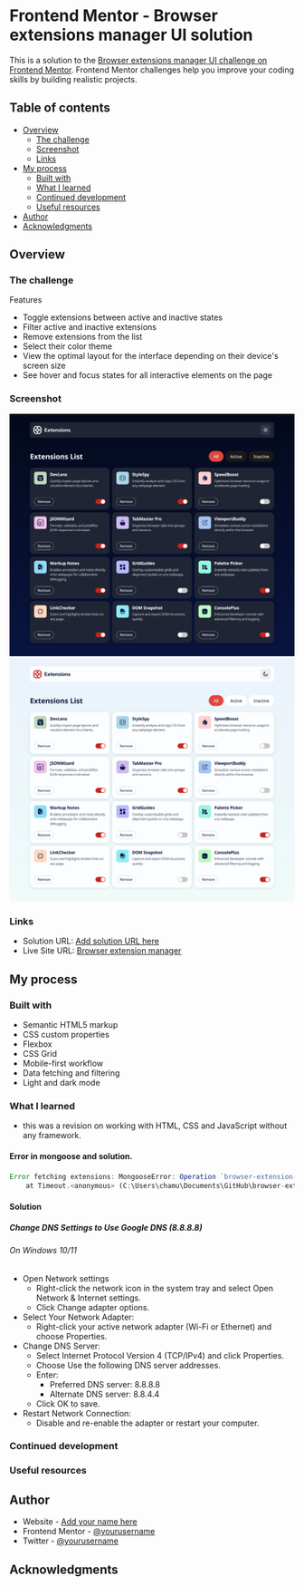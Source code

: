 # Frontend Mentor - Browser extensions manager UI solution

This is a solution to the [Browser extensions manager UI challenge on Frontend Mentor](https://www.frontendmentor.io/challenges/browser-extension-manager-ui-yNZnOfsMAp). Frontend Mentor challenges help you improve your coding skills by building realistic projects.

## Table of contents

- [Overview](#overview)
  - [The challenge](#the-challenge)
  - [Screenshot](#screenshot)
  - [Links](#links)
- [My process](#my-process)
  - [Built with](#built-with)
  - [What I learned](#what-i-learned)
  - [Continued development](#continued-development)
  - [Useful resources](#useful-resources)
- [Author](#author)
- [Acknowledgments](#acknowledgments)

## Overview

### The challenge

Features

- Toggle extensions between active and inactive states
- Filter active and inactive extensions
- Remove extensions from the list
- Select their color theme
- View the optimal layout for the interface depending on their device's screen size
- See hover and focus states for all interactive elements on the page

### Screenshot

![Dark mode](assets/browser-ext-dark-mode.png)
![Light mode](assets/browser-ext-light-mode.png)

### Links

- Solution URL: [Add solution URL here](https://your-solution-url.com)
- Live Site URL: [Browser extension manager](https://browser-extensions-manager-mu.vercel.app/)

## My process

### Built with

- Semantic HTML5 markup
- CSS custom properties
- Flexbox
- CSS Grid
- Mobile-first workflow
- Data fetching and filtering
- Light and dark mode

### What I learned

- this was a revision on working with HTML, CSS and JavaScript  without any framework.

#### Error in mongoose and solution.

```js
Error fetching extensions: MongooseError: Operation `browser-extension-manager.find()` buffering timed out after 10000ms
    at Timeout.<anonymous> (C:\Users\chamu\Documents\GitHub\browser-extensions-manager\server\node_modules\mongoose\lib\drivers\node-mongodb-native\collection.js:187:23)
```

#### Solution

##### Change DNS Settings to Use Google DNS (8.8.8.8)

###### On Windows 10/11

- Open Network settings
  - Right-click the network icon in the system tray and select Open Network & Internet settings.
  - Click Change adapter options.
- Select Your Network Adapter:
  - Right-click your active network adapter (Wi-Fi or Ethernet) and choose Properties.
- Change DNS Server:
  - Select Internet Protocol Version 4 (TCP/IPv4) and click Properties.
  - Choose Use the following DNS server addresses.
  - Enter:
    - Preferred DNS server: 8.8.8.8
    - Alternate DNS server: 8.8.4.4
  - Click OK to save.
- Restart Network Connection:
  - Disable and re-enable the adapter or restart your computer.

### Continued development

### Useful resources

## Author

- Website - [Add your name here](https://www.your-site.com)
- Frontend Mentor - [@yourusername](https://www.frontendmentor.io/profile/yourusername)
- Twitter - [@yourusername](https://www.twitter.com/yourusername)

## Acknowledgments
